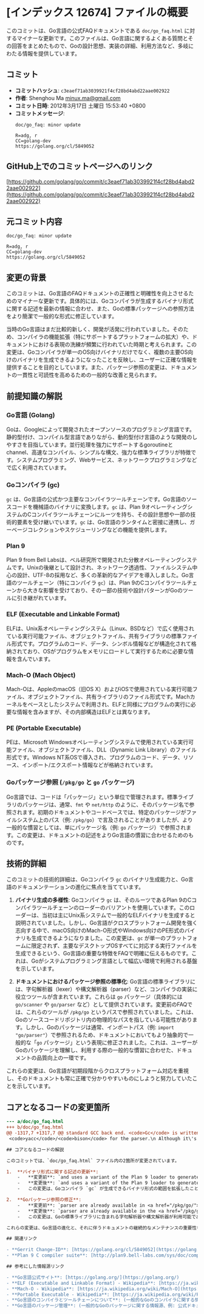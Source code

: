 # [インデックス 12674] ファイルの概要

このコミットは、Go言語の公式FAQドキュメントである `doc/go_faq.html` に対するマイナーな更新です。このファイルは、Go言語に関するよくある質問とその回答をまとめたもので、Goの設計思想、実装の詳細、利用方法など、多岐にわたる情報を提供しています。

## コミット

- **コミットハッシュ**: `c3eaef71ab3039921f4cf28bd4abd22aae002922`
- **作者**: Shenghou Ma <minux.ma@gmail.com>
- **コミット日時**: 2012年3月17日 土曜日 15:53:40 +0800
- **コミットメッセージ**:
  ```
  doc/go_faq: minor update

  R=adg, r
  CC=golang-dev
  https://golang.org/cl/5849052
  ```

## GitHub上でのコミットページへのリンク

[https://github.com/golang/go/commit/c3eaef71ab3039921f4cf28bd4abd22aae002922](https://github.com/golang/go/commit/c3eaef71ab3039921f4cf28bd4abd22aae002922)

## 元コミット内容

```
doc/go_faq: minor update

R=adg, r
CC=golang-dev
https://golang.org/cl/5849052
```

## 変更の背景

このコミットは、Go言語のFAQドキュメントの正確性と明確性を向上させるためのマイナーな更新です。具体的には、Goコンパイラが生成するバイナリ形式に関する記述を最新の情報に合わせ、また、Goの標準パッケージへの参照方法をより簡潔で一般的な形式に修正しています。

当時のGo言語はまだ比較的新しく、開発が活発に行われていました。そのため、コンパイラの機能拡張（特にサポートするプラットフォームの拡大）や、ドキュメントにおける表現の洗練が頻繁に行われていた時期と考えられます。この変更は、Goコンパイラが単一のOS向けバイナリだけでなく、複数の主要OS向けのバイナリを生成できるようになったことを反映し、ユーザーに正確な情報を提供することを目的としています。また、パッケージ参照の変更は、ドキュメントの一貫性と可読性を高めるための一般的な改善と見られます。

## 前提知識の解説

### Go言語 (Golang)

Goは、Googleによって開発されたオープンソースのプログラミング言語です。静的型付け、コンパイル型言語でありながら、動的型付け言語のような開発のしやすさを目指しています。並行処理を強力にサポートするgoroutineとchannel、高速なコンパイル、シンプルな構文、強力な標準ライブラリが特徴です。システムプログラミング、Webサービス、ネットワークプログラミングなどで広く利用されています。

### Goコンパイラ (gc)

`gc` は、Go言語の公式かつ主要なコンパイラツールチェーンです。Go言語のソースコードを機械語のバイナリに変換します。`gc` は、Plan 9オペレーティングシステムのCコンパイラツールチェーンにルーツを持ち、その設計思想や一部の技術的要素を受け継いでいます。`gc` は、Go言語のランタイムと密接に連携し、ガーベージコレクションやスケジューリングなどの機能を提供します。

### Plan 9

Plan 9 from Bell Labsは、ベル研究所で開発された分散オペレーティングシステムです。Unixの後継として設計され、ネットワーク透過性、ファイルシステム中心の設計、UTF-8の採用など、多くの革新的なアイデアを導入しました。Go言語のツールチェーン（特にコンパイラ `gc`）は、Plan 9のCコンパイラツールチェーンから大きな影響を受けており、その一部の技術や設計パターンがGoのツールに引き継がれています。

### ELF (Executable and Linkable Format)

ELFは、Unix系オペレーティングシステム（Linux、BSDなど）で広く使用されている実行可能ファイル、オブジェクトファイル、共有ライブラリの標準ファイル形式です。プログラムのコード、データ、シンボル情報などが構造化されて格納されており、OSがプログラムをメモリにロードして実行するために必要な情報を含んでいます。

### Mach-O (Mach Object)

Mach-Oは、AppleのmacOS（旧OS X）およびiOSで使用されている実行可能ファイル、オブジェクトファイル、共有ライブラリのファイル形式です。Machカーネルをベースとしたシステムで利用され、ELFと同様にプログラムの実行に必要な情報を含みますが、その内部構造はELFとは異なります。

### PE (Portable Executable)

PEは、Microsoft Windowsオペレーティングシステムで使用されている実行可能ファイル、オブジェクトファイル、DLL（Dynamic Link Library）のファイル形式です。Windows NT系OSで導入され、プログラムのコード、データ、リソース、インポート/エクスポート情報などが格納されています。

### Goパッケージ参照 (`/pkg/go` と `go` パッケージ)

Go言語では、コードは「パッケージ」という単位で管理されます。標準ライブラリのパッケージは、通常、`fmt` や `net/http` のように、そのパッケージ名で参照されます。初期のドキュメントやコードベースでは、特定のパッケージがファイルシステム上のパス（例: `/pkg/go`）で言及されることがありましたが、より一般的な慣習としては、単にパッケージ名（例: `go` パッケージ）で参照されます。この変更は、ドキュメントの記述をよりGo言語の慣習に合わせるためのものです。

## 技術的詳細

このコミットの技術的詳細は、Goコンパイラ `gc` のバイナリ生成能力と、Go言語のドキュメンテーションの進化に焦点を当てています。

1.  **バイナリ生成の多様性**:
    Goコンパイラ `gc` は、そのルーツであるPlan 9のCコンパイラツールチェーンのローダーのバリアントを使用しています。このローダーは、当初は主にUnix系システムで一般的なELFバイナリを生成すると説明されていました。しかし、Go言語がクロスプラットフォーム開発を強く志向する中で、macOS向けのMach-O形式やWindows向けのPE形式のバイナリも生成できるようになりました。この変更は、`gc` が単一のプラットフォームに限定されず、主要なデスクトップOSすべてに対応する実行ファイルを生成できるという、Go言語の重要な特徴をFAQで明確に伝えるものです。これは、Goがシステムプログラミング言語として幅広い環境で利用される基盤を示しています。

2.  **ドキュメントにおけるパッケージ参照の標準化**:
    Go言語の標準ライブラリには、字句解析器（lexer）や構文解析器（parser）など、コンパイラの実装に役立つツールが含まれています。これらは `go` パッケージ（具体的には `go/scanner` や `go/parser` など）として提供されています。変更前のFAQでは、これらのツールが `/pkg/go` というパスで参照されていました。これは、Goのソースコードリポジトリ内の物理的なパスを指している可能性があります。しかし、Goのパッケージは通常、インポートパス（例: `import "go/parser"`）で参照されるため、ドキュメントにおいてもより抽象的で一般的な「`go` パッケージ」という表現に修正されました。これは、ユーザーがGoのパッケージを理解し、利用する際の一般的な慣習に合わせた、ドキュメントの品質向上の一環です。

これらの変更は、Go言語が初期段階からクロスプラットフォーム対応を重視し、そのドキュメントも常に正確で分かりやすいものにしようと努力していたことを示しています。

## コアとなるコードの変更箇所

```diff
--- a/doc/go_faq.html
+++ b/doc/go_faq.html
@@ -1317,7 +1317,7 @@ standard GCC back end. <code>Gc</code> is written in C using
 <code>yacc</code>/<code>bison</code> for the parser.\n Although it\'s a new program, it fits in the Plan 9 C compiler suite\n (<a href=\"http://plan9.bell-labs.com/sys/doc/compiler.html\">http://plan9.bell-labs.com/sys/doc/compiler.html</a>)\n-and uses a variant of the Plan 9 loader to generate ELF binaries.\n+and uses a variant of the Plan 9 loader to generate ELF/Mach-O/PE binaries.\n </p>\n \n <p>\n@@ -1327,7 +1327,7 @@ especially of open source distribution&mdash;you\'d need a Go compiler to\n set up a Go environment. <code>Gccgo</code>, which came later, makes it possible to\n consider writing a compiler in Go, which might well happen. (Go would be a\n fine language in which to implement a compiler; a native lexer and\n-parser are already available in <a href=\"/pkg/go/\"><code>/pkg/go</code></a>.)\n+parser are already available in the <a href=\"/pkg/go/\"><code>go</code></a> package.)\n </p>\n \n <p>\n```

## コアとなるコードの解説

このコミットでは、`doc/go_faq.html` ファイル内の2箇所が変更されています。

1.  **バイナリ形式に関する記述の更新**:
    -   **変更前**: `and uses a variant of the Plan 9 loader to generate ELF binaries.`
    -   **変更後**: `and uses a variant of the Plan 9 loader to generate ELF/Mach-O/PE binaries.`
    -   この変更は、Goコンパイラ `gc` が生成できるバイナリ形式の範囲を拡張したことを反映しています。以前は主にUnix系システムで使われるELF形式のバイナリを生成すると記述されていましたが、GoがmacOS (Mach-O) やWindows (PE) もサポートするようになったため、それらの形式も明記されました。これにより、Goのクロスプラットフォーム対応能力がFAQで正確に伝えられるようになりました。

2.  **Goパッケージ参照の修正**:
    -   **変更前**: `parser are already available in <a href="/pkg/go/"><code>/pkg/go</code></a>.)`
    -   **変更後**: `parser are already available in the <a href="/pkg/go/"><code>go</code></a> package.)`
    -   この変更は、Goの標準ライブラリに含まれる字句解析器や構文解析器が利用可能であるという記述において、その参照方法を修正しています。変更前は `/pkg/go` という、おそらくファイルシステム上のパスを思わせる記述でしたが、変更後は `go` パッケージという、より一般的なGo言語のパッケージ参照の慣習に合わせた表現になっています。`<a href="/pkg/go/">` のリンク自体は変わっていませんが、表示されるテキストがより自然な表現になりました。これはドキュメントの可読性と一貫性を向上させるための細かな修正です。

これらの変更は、Go言語の進化と、それに伴うドキュメントの継続的なメンテナンスの重要性を示しています。

## 関連リンク

- **Gerrit Change-ID**: [https://golang.org/cl/5849052](https://golang.org/cl/5849052) (GoプロジェクトのコードレビューシステムであるGerrit上の変更リストへのリンク)
- **Plan 9 C compiler suite**: [http://plan9.bell-labs.com/sys/doc/compiler.html](http://plan9.bell-labs.com/sys/doc/compiler.html) (Plan 9のCコンパイラに関するドキュメント)

## 参考にした情報源リンク

- **Go言語公式サイト**: [https://golang.org/](https://golang.org/)
- **ELF (Executable and Linkable Format) - Wikipedia**: [https://ja.wikipedia.org/wiki/Executable_and_Linkable_Format](https://ja.wikipedia.org/wiki/Executable_and_Linkable_Format)
- **Mach-O - Wikipedia**: [https://ja.wikipedia.org/wiki/Mach-O](https://ja.wikipedia.org/wiki/Mach-O)
- **Portable Executable - Wikipedia**: [https://ja.wikipedia.org/wiki/Portable_Executable](https://ja.wikipedia.org/wiki/Portable_Executable)
- **Go言語のコンパイラとツールチェーンについて**: (一般的なGoのコンパイラに関する情報源、例: 公式ブログ、技術記事など)
- **Go言語のパッケージ管理**: (一般的なGoのパッケージに関する情報源、例: 公式ドキュメント、チュートリアルなど)
